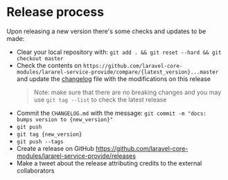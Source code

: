 # Release process

Upon releasing a new version there's some checks and updates to be made:

- Clear your local repository with: `git add . && git reset --hard && git checkout master`
- Check the contents on `https://github.com/laravel-core-modules/lararel-service-provide/compare/{latest_version}...master`
  and update the [changelog](/CHANGELOG.md) file with the modifications on this release
  > Note: make sure that there are no breaking changes and you may use `git tag --list` to check the latest release
- Commit the `CHANGELOG.md` with the message: `git commit -m "docs: bumps version to {new_version}"`
- `git push`
- `git tag {new_version}`
- `git push --tags`
- Create a release on GitHub https://github.com/laravel-core-modules/lararel-service-provide/releases
- Make a tweet about the release attributing credits to the external collaborators